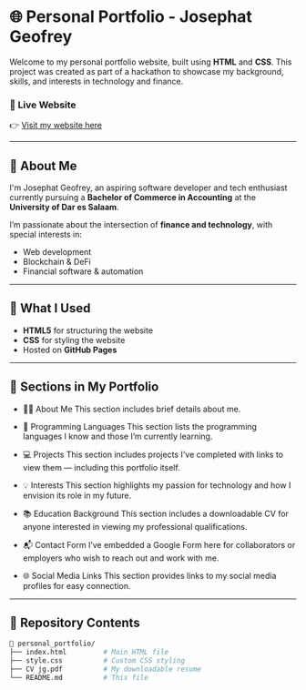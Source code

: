# 🌐 Personal Portfolio - Josephat Geofrey

Welcome to my personal portfolio website, built using **HTML** and **CSS**.
This project was created as part of a hackathon to showcase my background, skills, and interests in technology and finance.

### 🔗 Live Website

👉 [Visit my website here](https://jothphat21.github.io/personal_portfolio/)

---

## 📄 About Me

I'm Josephat Geofrey, an aspiring software developer and tech enthusiast currently pursuing a **Bachelor of Commerce in Accounting** at the **University of Dar es Salaam**.

I’m passionate about the intersection of **finance and technology**, with special interests in:

* Web development
* Blockchain & DeFi
* Financial software & automation

---

## 🧠 What I Used

* **HTML5** for structuring the website
* **CSS** for styling the website
* Hosted on **GitHub Pages**

---

## 🚀 Sections in My Portfolio

* 👨‍💼 About Me
  This section includes brief details about me.

* 🧠 Programming Languages
  This section lists the programming languages I know and those I’m currently learning.

* 💻 Projects
  This section includes projects I've completed with links to view them — including this portfolio itself.

* 💡 Interests
  This section highlights my passion for technology and how I envision its role in my future.

* 📚 Education Background
  This section includes a downloadable CV for anyone interested in viewing my professional qualifications.

* 📬 Contact Form
  I’ve embedded a Google Form here for collaborators or employers who wish to reach out and work with me.

* 🌐 Social Media Links
  This section provides links to my social media profiles for easy connection.

---

## 📂 Repository Contents

```bash
📁 personal_portfolio/
├── index.html         # Main HTML file
├── style.css          # Custom CSS styling
├── CV jg.pdf          # My downloadable resume
└── README.md          # This file
```
